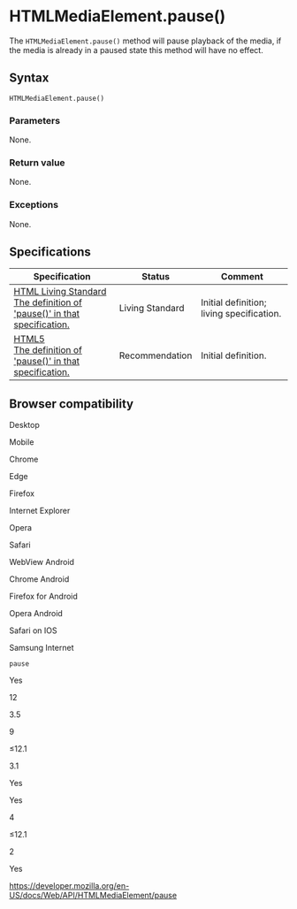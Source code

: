 # HTMLMediaElement.pause()

The `HTMLMediaElement.pause()` method will pause playback of the media, if the media is already in a paused state this method will have no effect.

## Syntax

    HTMLMediaElement.pause()

### Parameters

None.

### Return value

None.

### Exceptions

None.

## Specifications

<table><thead><tr class="header"><th>Specification</th><th>Status</th><th>Comment</th></tr></thead><tbody><tr class="odd"><td><a href="https://html.spec.whatwg.org/multipage/embedded-content.html#dom-media-pause">HTML Living Standard<br />
<span class="small">The definition of 'pause()' in that specification.</span></a></td><td><span class="spec-living">Living Standard</span></td><td>Initial definition; living specification.</td></tr><tr class="even"><td><a href="https://www.w3.org/TR/html52/embedded-content-0.html#dom-media-pause">HTML5<br />
<span class="small">The definition of 'pause()' in that specification.</span></a></td><td><span class="spec-rec">Recommendation</span></td><td>Initial definition.</td></tr></tbody></table>

## Browser compatibility

Desktop

Mobile

Chrome

Edge

Firefox

Internet Explorer

Opera

Safari

WebView Android

Chrome Android

Firefox for Android

Opera Android

Safari on IOS

Samsung Internet

`pause`

Yes

12

3.5

9

≤12.1

3.1

Yes

Yes

4

≤12.1

2

Yes

<a href="https://developer.mozilla.org/en-US/docs/Web/API/HTMLMediaElement/pause" class="_attribution-link">https://developer.mozilla.org/en-US/docs/Web/API/HTMLMediaElement/pause</a>

